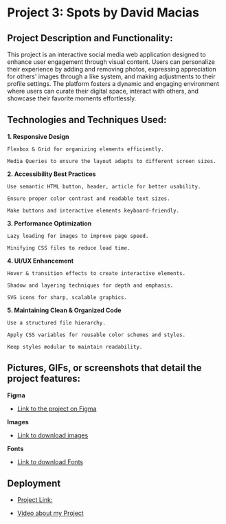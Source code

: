 # Project 3: Spots by David Macias

## Project Description and Functionality:

This project is an interactive social media web application designed to enhance user engagement through visual content. Users can personalize their experience by adding and removing photos, expressing appreciation for others' images through a like system, and making adjustments to their profile settings. The platform fosters a dynamic and engaging environment where users can curate their digital space, interact with others, and showcase their favorite moments effortlessly.

## Technologies and Techniques Used:

**1. Responsive Design**

    Flexbox & Grid for organizing elements efficiently.

    Media Queries to ensure the layout adapts to different screen sizes.

**2. Accessibility Best Practices**

    Use semantic HTML button, header, article for better usability.

    Ensure proper color contrast and readable text sizes.

    Make buttons and interactive elements keyboard-friendly.

**3. Performance Optimization**

    Lazy loading for images to improve page speed.

    Minifying CSS files to reduce load time.

**4. UI/UX Enhancement**

    Hover & transition effects to create interactive elements.

    Shadow and layering techniques for depth and emphasis.

    SVG icons for sharp, scalable graphics.

**5. Maintaining Clean & Organized Code**

    Use a structured file hierarchy.

    Apply CSS variables for reusable color schemes and styles.

    Keep styles modular to maintain readability.

## Pictures, GIFs, or screenshots that detail the project features:

**Figma**

- [Link to the project on Figma](https://www.figma.com/file/BBNm2bC3lj8QQMHlnqRsga/Sprint-3-Project-%E2%80%94-Spots?type=design&node-id=2%3A60&mode=design&t=afgNFybdorZO6cQo-1)

**Images**

- [Link to download images](https://practicum-content.s3.us-west-1.amazonaws.com/web-developer/spots/spots-avatar-and-card-images.zip)

**Fonts**

- [Link to download Fonts](https://fonts.google.com/specimen/Poppins)

## Deployment

- [Project Link:](https://dmaciasa.github.io/se_project_spots/)

- [Video about my Project](https://drive.google.com/file/d/1qS_KtHGfgV7aeyPIwX6o0mpDMOhPIhh7/view?usp=sharing)
